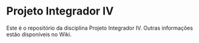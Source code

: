 # Projeto Integrador IV
Este é o repositório da disciplina Projeto Integrador IV. Outras informações estão disponíveis no Wiki.
